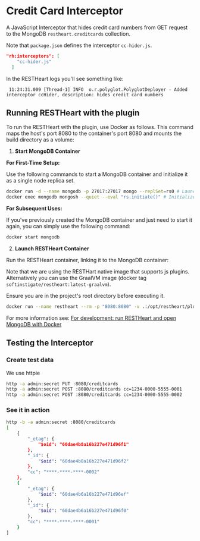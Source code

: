 # Credit Card Interceptor

A JavaScript Interceptor that hides credit card numbers from GET request to the MongoDB `restheart.creditcards` collection.

Note that `package.json` defines the interceptor `cc-hider.js`.

```json
"rh:interceptors": [
    "cc-hider.js"
  ]
```

In the RESTHeart logs you'll see something like:

```
 11:24:31.009 [Thread-1] INFO  o.r.polyglot.PolyglotDeployer - Added interceptor ccHider, description: hides credit card numbers
```

## Running RESTHeart with the plugin

To run the RESTHeart with the plugin, use Docker as follows. This command maps the host's port 8080 to the container's port 8080 and mounts the build directory as a volume:

1) **Start MongoDB Container**

**For First-Time Setup:**

Use the following commands to start a MongoDB container and initialize it as a single node replica set.

```bash
docker run -d --name mongodb -p 27017:27017 mongo --replSet=rs0 # Launch a MongoDB container
docker exec mongodb mongosh --quiet --eval "rs.initiate()" # Initialize the MongoDB instance to work as a single node replica set
```

**For Subsequent Uses:**

If you've previously created the MongoDB container and just need to start it again, you can simply use the following command:

```bash
docker start mongodb
```

2) **Launch RESTHeart Container**

Run the RESTHeart container, linking it to the MongoDB container:

Note that we are using the RESTHart native image that supports js plugins. Alternatively you can use the GraalVM image (docker tag `softinstigate/restheart:latest-graalvm`).

Ensure you are in the project's root directory before executing it.

```bash
docker run --name restheart --rm -p "8080:8080" -v .:/opt/restheart/plugins/custom softinstigate/restheart:latest-native
```

For more information see: [For development: run RESTHeart and open MongoDB with Docker](https://restheart.org/docs/setup-with-docker#for-development-run-restheart-and-open-mongodb-with-docker)

## Testing the Interceptor

### Create test data

We use httpie

```bash
http -a admin:secret PUT :8080/creditcards
http -a admin:secret POST :8080/creditcards cc=1234-0000-5555-0001
http -a admin:secret POST :8080/creditcards cc=1234-0000-5555-0002
```

### See it in action

```bash
http -b -a admin:secret :8080/creditcards
[
    {
        "_etag": {
            "$oid": "60dae4b8a16b227e471d96f1"
        },
        "_id": {
            "$oid": "60dae4b8a16b227e471d96f2"
        },
        "cc": "****-****-****-0002"
    },
    {
        "_etag": {
            "$oid": "60dae4b6a16b227e471d96ef"
        },
        "_id": {
            "$oid": "60dae4b6a16b227e471d96f0"
        },
        "cc": "****-****-****-0001"
    }
]
```
